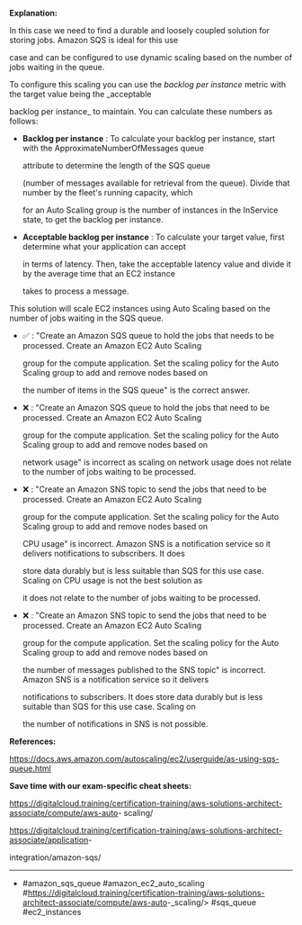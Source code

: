 **Explanation:**

In this case we need to find a durable and loosely coupled solution for storing jobs. Amazon SQS is ideal for this use

case and can be configured to use dynamic scaling based on the number of jobs waiting in the queue.

To configure this scaling you can use the _backlog per instance_ metric with the target value being the _acceptable

backlog per instance_ to maintain. You can calculate these numbers as follows:

- **Backlog per instance** : To calculate your backlog per instance, start with the ApproximateNumberOfMessages queue

  attribute to determine the length of the SQS queue

  (number of messages available for retrieval from the queue). Divide that number by the fleet's running capacity, which

  for an Auto Scaling group is the number of instances in the InService state, to get the backlog per instance.

- **Acceptable backlog per instance** : To calculate your target value, first determine what your application can accept

  in terms of latency. Then, take the acceptable latency value and divide it by the average time that an EC2 instance

  takes to process a message.

This solution will scale EC2 instances using Auto Scaling based on the number of jobs waiting in the SQS queue.

- ✅ :  "Create an Amazon SQS queue to hold the jobs that needs to be processed. Create an Amazon EC2 Auto Scaling

  group for the compute application. Set the scaling policy for the Auto Scaling group to add and remove nodes based on

  the number of items in the SQS queue" is the correct answer.

- ❌ :  "Create an Amazon SQS queue to hold the jobs that need to be processed. Create an Amazon EC2 Auto Scaling

  group for the compute application. Set the scaling policy for the Auto Scaling group to add and remove nodes based on

  network usage" is incorrect as scaling on network usage does not relate to the number of jobs waiting to be processed.

- ❌ :  "Create an Amazon SNS topic to send the jobs that need to be processed. Create an Amazon EC2 Auto Scaling

  group for the compute application. Set the scaling policy for the Auto Scaling group to add and remove nodes based on

  CPU usage" is incorrect. Amazon SNS is a notification service so it delivers notifications to subscribers. It does

  store data durably but is less suitable than SQS for this use case. Scaling on CPU usage is not the best solution as

  it does not relate to the number of jobs waiting to be processed.

- ❌ :  "Create an Amazon SNS topic to send the jobs that need to be processed. Create an Amazon EC2 Auto Scaling

  group for the compute application. Set the scaling policy for the Auto Scaling group to add and remove nodes based on

  the number of messages published to the SNS topic" is incorrect. Amazon SNS is a notification service so it delivers

  notifications to subscribers. It does store data durably but is less suitable than SQS for this use case. Scaling on

  the number of notifications in SNS is not possible.

**References:**

<https://docs.aws.amazon.com/autoscaling/ec2/userguide/as-using-sqs-queue.html>

**Save time with our exam-specific cheat sheets:**

<https://digitalcloud.training/certification-training/aws-solutions-architect-associate/compute/aws-auto>- scaling/

<https://digitalcloud.training/certification-training/aws-solutions-architect-associate/application>-

integration/amazon-sqs/

----

- #amazon_sqs_queue #amazon_ec2_auto_scaling #<https://digitalcloud.training/certification-training/aws-solutions-architect-associate/compute/aws-auto>-_scaling/> #sqs_queue #ec2_instances
